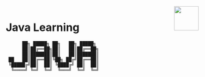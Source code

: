 <img src="https://avatars1.githubusercontent.com/u/33201481?s=400&u=465b088c579147f19b913c3cd4b05c783e5932dc&v=4" align="right" style="height: 64px"/>

# Java Learning


 
          ██╗ █████╗ ██╗   ██╗ █████╗ 
          ██║██╔══██╗██║   ██║██╔══██╗
          ██║███████║██║   ██║███████║
     ██   ██║██╔══██║╚██╗ ██╔╝██╔══██║
     ╚█████╔╝██║  ██║ ╚████╔╝ ██║  ██║
      ╚════╝ ╚═╝  ╚═╝  ╚═══╝  ╚═╝  ╚═╝
